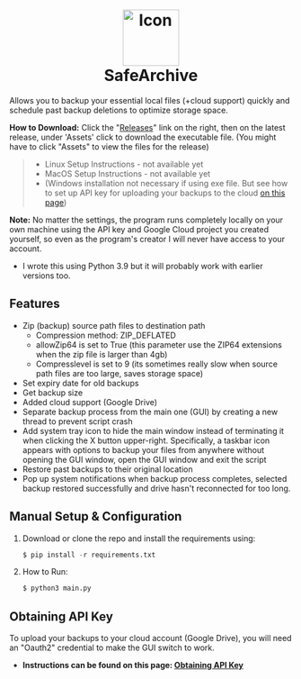 <h1 align = 'center'>
    <img 
        src = '/assets/icon.ico' 
        height = '100' 
        width = '100' 
        alt = 'Icon' 
    />
    <br>
    SafeArchive
    <br>
</h1>

Allows you to backup your essential local files (+cloud support) quickly and schedule past backup deletions to optimize storage space.

**How to Download:** Click the "[Releases](https://github.com/KafetzisThomas/SafeArchive/releases)" link on the right, then on the latest release, under 'Assets' click to download the executable file. (You might have to click "Assets" to view the files for the release)

> * Linux Setup Instructions - not available yet
> * MacOS Setup Instructions - not available yet
> * (Windows installation not necessary if using exe file. But see how to set up API key for uploading your backups to the cloud [on this page](https://github.com/KafetzisThomas/SafeArchive/wiki/Obtaining-API-Key))

**Note:** No matter the settings, the program runs completely locally on your own machine using the API key and Google Cloud project you created yourself, so even as the program's creator I will never have access to your account.

* I wrote this using Python 3.9 but it will probably work with earlier versions too.

## Features

* Zip (backup) source path files to destination path
    * Compression method: ZIP_DEFLATED
    * allowZip64 is set to True (this parameter use the ZIP64 extensions when the zip file is larger than 4gb)
    * Compresslevel is set to 9 (its sometimes really slow when source path files are too large, saves storage space)
* Set expiry date for old backups
* Get backup size
* Added cloud support (Google Drive)
* Separate backup process from the main one (GUI) by creating a new thread to prevent script crash
* Add system tray icon to hide the main window instead of terminating it when clicking the X button upper-right. Specifically, a taskbar icon appears with options to backup your files from anywhere without opening the GUI window, open the GUI window and exit the script
* Restore past backups to their original location
* Pop up system notifications when backup process completes, selected backup restored successfully and drive hasn't reconnected for too long.

## Manual Setup & Configuration
1. Download or clone the repo and install the requirements using:

    ```py
    $ pip install -r requirements.txt
    ```

2. How to Run:

    ```py
    $ python3 main.py
    ```

## Obtaining API Key

To upload your backups to your cloud account (Google Drive), you will need an "Oauth2" credential to make the GUI switch to work.

* **Instructions can be found on this page: [Obtaining API Key](https://github.com/KafetzisThomas/SafeArchive/wiki/Obtaining-API-Key)**